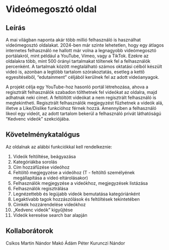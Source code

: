 # Videómegosztó oldal

## Leírás
A mai világban naponta akár több millió felhasználó is használhat videómegosztó oldalakat. 2024-ben
már szinte lehetetlen, hogy egy átlagos internetes felhasználó ne hallott már volna a legnagyobb
videómegosztó portálakról, mint például a YouTube, Vimeo, vagy a TikTok. Ezekre az oldalakra több, mint
500 órányi tartalmakat töltenek fel a felhasználók percenként. A tartalmak között megtalálható számos
oktatási célból készült videó is, azonban a legtöbb tartalom szórakoztatás, esetleg a kettő egyesítéséből,
“edutainment” céljából kerülnek fel az adott videóanyagok.

A projekt célja egy YouTube-hoz hasonló portál létrehozása, ahova a regisztrált felhasználók szabadon
tölthetnek fel videókat az oldalra, majd adhatnak neki címet. A feltöltött videókat a nem regisztrált felhasználó
is megtekintheti. Regisztrált felhasználók megjegyzést fűzhetnek a videók alá, illetve a Like/Dislike
funkcióhoz férnek hozzá. Amennyiben a felhasználó likeol egy videót, az adott tartalom bekerül a felhasználó
privát láthatóságú “Kedvenc videók” szekciójába.

## Követelménykatalógus
Az oldalnak az alábbi funkciókkal kell rendelkeznie:
1. Videók feltöltése, beágyazása
2. Kategóriákba sorolás
3. Cím hozzáfűzése videóhoz
4. Feltöltő megjegyzése a videóhoz (T - feltöltő személyének megállapítása a videó eltárolásakor)
5. Felhasználók megjegyzése a videókhoz, megjegyzések listázása
6. Felhasználók regisztrálása
7. Legnézettebb és legújabb videók bemutatása kategóriánként
8. Legaktívabb tagok hozzászólások és feltöltések tekintetében
9. Címkék hozzárendelése videókhoz
10. „Kedvenc videók” kigyűjtése
11. Videók keresése search bar alapján

## Kollaborátorok
Csíkos Martin Nándor
Makó Ádám Péter
Kurunczi Nándor
